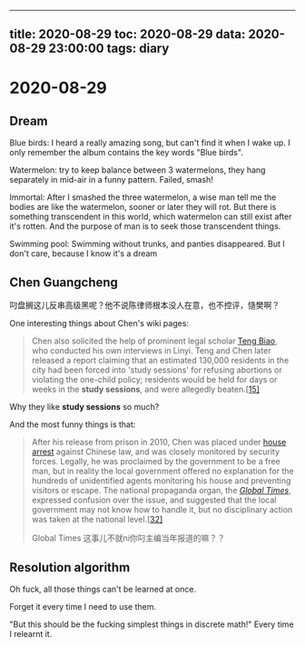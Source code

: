 
---
title: 2020-08-29
toc: 2020-08-29
data: 2020-08-29 23:00:00
tags: diary
---


# 2020-08-29

## Dream

Blue birds: I heard a really amazing song, but can't find it when I wake up. I only remember the album contains the key words "Blue birds".

Watermelon: try to keep balance between 3 watermelons, they hang separately in mid-air in a funny pattern. Failed, smash!

Immortal: After I smashed the three watermelon, a wise man tell me the bodies are like the watermelon, sooner or later they will rot. But there is something transcendent in this world, which watermelon can still exist after it's rotten. And the purpose of man is to seek those transcendent things.

Swimming pool: Swimming without trunks, and panties disappeared. But I don't care, because I know it's a dream

## Chen Guangcheng

叼盘搁这儿反串高级黑呢？他不说陈律师根本没人在意，也不控评，慥樊啊？

One interesting things about Chen's wiki pages:

> Chen also solicited the help of prominent legal scholar [Teng Biao](https://en.wikipedia.org/wiki/Teng_Biao), who conducted his own interviews in Linyi. Teng and Chen later released a report claiming that an estimated 130,000 residents in the city had been forced into 'study sessions' for refusing abortions or violating the one-child policy; residents would be held for days or weeks in the **study sessions**, and were allegedly beaten.[[15\]](https://en.wikipedia.org/wiki/Chen_Guangcheng#cite_note-15)

Why they like **study sessions** so much?

And the most funny things is that:

> After his release from prison in 2010, Chen was placed under [house arrest](https://en.wikipedia.org/wiki/House_arrest) against Chinese law, and was closely monitored by security forces. Legally, he was proclaimed by the government to be a free man, but in reality the local government offered no explanation for the hundreds of unidentified agents monitoring his house and preventing visitors or escape. The national propaganda organ, the *[Global Times](https://en.wikipedia.org/wiki/Global_Times)*, expressed confusion over the issue, and suggested that the local government may not know how to handle it, but no disciplinary action was taken at the national level.[[32\]](https://en.wikipedia.org/wiki/Chen_Guangcheng#cite_note-32)
>
> Global Times 这事儿不就ni你叼主编当年报道的嘛？？
>

## Resolution algorithm

Oh fuck, all those things can't be learned at once.

Forget it every time I need to use them.

"But this should be the fucking simplest things in discrete math!" Every time I relearnt it.



